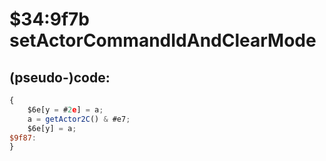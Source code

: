 ﻿
# $34:9f7b setActorCommandIdAndClearMode 

<summary></summary>

## (pseudo-)code:
```js
{
	$6e[y = #2e] = a;
	a = getActor2C() & #e7;
	$6e[y] = a;
$9f87:
}
```



